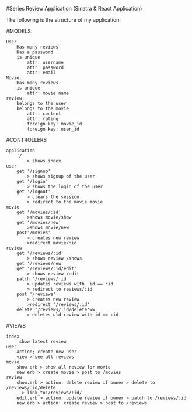 #Series Review Application (Sinatra & React Application)

The following is the structure of my application:

#MODELS:

    User
        Has many reviews
        Has a password
        is unique
            attr: username
            attr: password
            attr: email
    Movie:
        Has many reviews
        is unique
            attr: movie name
    review:
        belongs to the user
        belongs to the movie
            attr: content
            attr: rating
            foreign key: movie_id
            foreign key: user_id

#CONTROLLERS

    application
        '/'
            > shows index
    user
        get '/signup'
            > shows signup of the user
        get '/login'
            > shows the login of the user
        get '/logout'
            > clears the session
            > redirect to the movie movie
    movie
        get '/movies/:id'
            >shows movie/show
        get '/movies/new'
            >shows movie/new
        post'/movies'
            > creates new review
            >redirect movie/:id
    review
        get '/reviews/:id'
            > shows review /shows
        get '/reviews/new'
        get '/reviews/:id/edit'
            > shows review /edit
        patch '/reviews/:id
            > updates reviews with  id == :id
            > redirect to reviews/:id
        post '/reviews'
            > creates new review
            >redirect '/reviews/:id'
        delete '/reviews/:id/delete'ww
            > deletes old review with id == :id
#VIEWS

    index
         show latest review
    user
        action; create new user
        view > see all reviews
    movie
        show erb > show all review for movie
        new erb > create movie > post to /movies
    review
        show.erb > action: delete review if owner > delete to  /reviews/:id/delete
          > link_to:/reviews/:id/
        edit.erb > action: update review if owner > patch to /reviews/:id
        new.erb > action: create review > post to /reviews
